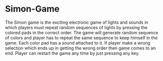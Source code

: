 # Simon-Game

The Simon game is the exciting electronic game of lights and sounds in which players must repeat random sequences of lights by pressing the colored pads in the correct order. The game will generate random sequence of colors and player has to repeat the same sequence to keep himself in the game. Each color pad has a sound attached to it. If player make a wrong selection which ends up in getting the wrong order then game comes to an end. Player can restart the game any time by just pressing any key.
